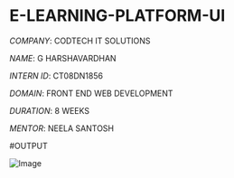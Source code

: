 # E-LEARNING-PLATFORM-UI

*COMPANY*: CODTECH IT SOLUTIONS

*NAME*: G HARSHAVARDHAN

*INTERN ID*: CT08DN1856

*DOMAIN*: FRONT END WEB DEVELOPMENT

*DURATION*: 8 WEEKS

*MENTOR*: NEELA SANTOSH

#OUTPUT

![Image](https://github.com/user-attachments/assets/799185b8-053a-4dd5-ab35-d2aae5d1c56e)
